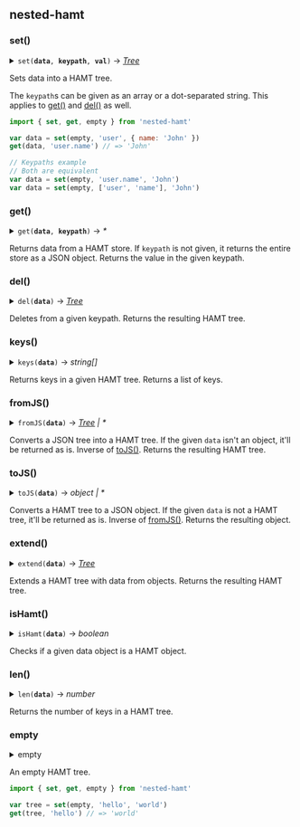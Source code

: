 ## <a id='module:nested-hamt'></a>nested-hamt



### <a id='module:nested-hamt~set'></a>set()

<details>
<summary><code>set(<b title='Tree'>data</b>, <b title='string[]'>keypath</b>, <b title='*'>val</b>)</code> → <em><a href='tree'>Tree</a></em></summary>

| Param | Type | Description |
| --- | --- | --- |
| `data` | Tree | The HAMT tree to operate on |
| `keypath` | string[] | List of keys |
| `val` | * | Value to be set |
</details>

Sets data into a HAMT tree.

The `keypath`s can be given as an array or a dot-separated string. This
applies to [get()](#get) and [del()](#del) as well. 

```js
import { set, get, empty } from 'nested-hamt'

var data = set(empty, 'user', { name: 'John' })
get(data, 'user.name') // => 'John'
```

```js
// Keypaths example
// Both are equivalent
var data = set(empty, 'user.name', 'John')
var data = set(empty, ['user', 'name'], 'John')
```

### <a id='module:nested-hamt~get'></a>get()

<details>
<summary><code>get(<b title='Tree'>data</b>, <b title='string[]'>keypath</b>)</code> → <em>*</em></summary>

| Param | Type | Description |
| --- | --- | --- |
| `data` | Tree | The HAMT tree to operate on |
| `keypath` | string[] | List of keys |
</details>

Returns data from a HAMT store. If `keypath` is not given, it returns the entire store as a JSON object. Returns the value in the given keypath.

### <a id='module:nested-hamt~del'></a>del()

<details>
<summary><code>del(<b title='Tree'>data</b>)</code> → <em><a href='tree'>Tree</a></em></summary>

| Param | Type | Description |
| --- | --- | --- |
| `data` | Tree | The HAMT tree to operate on |
</details>

Deletes from a given keypath. Returns the resulting HAMT tree.

### <a id='module:nested-hamt~keys'></a>keys()

<details>
<summary><code>keys(<b title='Tree'>data</b>)</code> → <em>string[]</em></summary>

| Param | Type | Description |
| --- | --- | --- |
| `data` | Tree | The HAMT tree to operate on |
</details>

Returns keys in a given HAMT tree. Returns a list of keys.

### <a id='module:nested-hamt~fromJS'></a>fromJS()

<details>
<summary><code>fromJS(<b title='object | *'>data</b>)</code> → <em><a href='tree'>Tree</a> | *</em></summary>

| Param | Type | Description |
| --- | --- | --- |
| `data` | object | * | The JSON data to be set |
</details>

Converts a JSON tree into a HAMT tree.
If the given `data` isn't an object, it'll be returned as is.
Inverse of [toJS()](#tojs). Returns the resulting HAMT tree.

### <a id='module:nested-hamt~toJS'></a>toJS()

<details>
<summary><code>toJS(<b title='Tree | *'>data</b>)</code> → <em>object | *</em></summary>

| Param | Type | Description |
| --- | --- | --- |
| `data` | Tree | * | The HAMT tree |
</details>

Converts a HAMT tree to a JSON object.
If the given `data` is not a HAMT tree, it'll be returned as is.
Inverse of [fromJS()](#fromjs). Returns the resulting object.

### <a id='module:nested-hamt~extend'></a>extend()

<details>
<summary><code>extend(<b title='Tree'>data</b>)</code> → <em><a href='tree'>Tree</a></em></summary>

| Param | Type | Description |
| --- | --- | --- |
| `data` | Tree | The HAMT tree to operate on |
| `...sources` | object | Objects to extend the tree with |
</details>

Extends a HAMT tree with data from objects. Returns the resulting HAMT tree.

### <a id='module:nested-hamt~isHamt'></a>isHamt()

<details>
<summary><code>isHamt(<b title='Tree | *'>data</b>)</code> → <em>boolean</em></summary>

| Param | Type | Description |
| --- | --- | --- |
| `data` | Tree | * | A HAMT tree or anythin |
</details>

Checks if a given data object is a HAMT object. 

### <a id='module:nested-hamt~len'></a>len()

<details>
<summary><code>len(<b title='Tree'>data</b>)</code> → <em>number</em></summary>

| Param | Type | Description |
| --- | --- | --- |
| `data` | Tree |  |
</details>

Returns the number of keys in a HAMT tree. 

### <a id='module:nested-hamt~empty'></a>empty

<details>
<summary>empty</summary>
</details>

An empty HAMT tree.

```js
import { set, get, empty } from 'nested-hamt'

var tree = set(empty, 'hello', 'world')
get(tree, 'hello') // => 'world'
```
